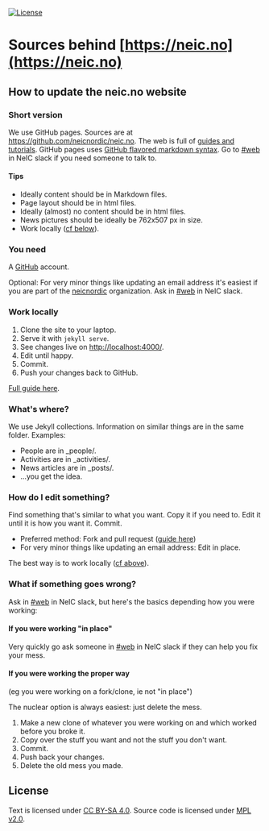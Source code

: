 [![License](https://img.shields.io/badge/license-%20MPL--v2.0-blue.svg)](../master/LICENSE)

# Sources behind [https://neic.no](https://neic.no)

## How to update the neic.no website

### Short version
We use GitHub pages. Sources are at https://github.com/neicnordic/neic.no.
The web is full of [guides and tutorials](http://lmgtfy.com/?q=github+pages+howto).
GitHub pages uses [GitHub flavored markdown syntax](https://help.github.com/categories/writing-on-github/).
Go to [#web](http://neic.slack.com/messages/web) in NeIC slack if you need someone to talk to.

#### Tips
* Ideally content should be in Markdown files.
* Page layout should be in html files.
* Ideally (almost) no content should be in html files.
* News pictures should be ideally be 762x507 px in size.
* Work locally ([cf below](#work-locally)).

### You need
A [GitHub](https://github.com/) account.

Optional: For very minor things like updating an email address it's easiest if
you are part of the [neicnordic](https://github.com/neicnordic) organization.
Ask in [#web](http://neic.slack.com/messages/web) in NeIC slack.

### Work locally
1. Clone the site to your laptop.
2. Serve it with `jekyll serve`.
3. See changes live on [http://localhost:4000/](http://localhost:4000/).
4. Edit until happy.
5. Commit.
6. Push your changes back to GitHub.

[Full guide here](https://help.github.com/articles/setting-up-your-github-pages-site-locally-with-jekyll/).

### What's where?
We use Jekyll collections. Information on similar things are in the same folder.
Examples:

* People are in _people/.
* Activities are in _activities/.
* News articles are in _posts/.
* ...you get the idea.

### How do I edit something?
Find something that's similar to what you want. Copy it if you need to.
Edit it until it is how you want it. Commit.

* Preferred method: Fork and pull request ([guide here](https://help.github.com/articles/fork-a-repo/))
* For very minor things like updating an email address: Edit in place.

The best way is to work locally ([cf above](#work-locally)).

### What if something goes wrong?
Ask in [#web](http://neic.slack.com/messages/web) in NeIC slack, but here's the
basics depending how you were working:

#### If you were working "in place"
Very quickly go ask someone in [#web](http://neic.slack.com/messages/web) in
NeIC slack if they can help you fix your mess.

#### If you were working the proper way
(eg you were working on a fork/clone, ie not "in place")

The nuclear option is always easiest: just delete the mess.
1. Make a new clone of whatever you were working on and which worked before you broke it.
2. Copy over the stuff you want and not the stuff you don't want.
3. Commit.
4. Push back your changes.
5. Delete the old mess you made.

## License
Text is licensed under [CC BY-SA 4.0](https://creativecommons.org/licenses/by-sa/4.0/).
Source code is licensed under [MPL v2.0](../master/LICENSE).

